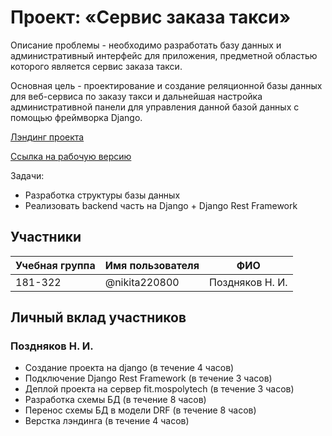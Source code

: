 # Проект: «Сервис заказа такси»

Описание проблемы - необходимо разработать базу данных и административный интерфейс для приложения, предметной областью которого является сервис заказа такси.

Основная цель - проектирование и создание реляционной базы данных для веб-сервиса по заказу такси и дальнейшая настройка административной панели для управления данной базой данных с помощью фреймворка Django.

[Лэндинг проекта](#)

[Ссылка на рабочую версию](#)

Задачи:

- Разработка структуры базы данных
- Реализовать backend часть на Django + Django Rest Framework

## Участники

| Учебная группа | Имя пользователя | ФИО             |
| -------------- | ---------------- | --------------- |
| 181-322        | @nikita220800    | Поздняков Н. И. |

## Личный вклад участников

### Поздняков Н. И.

- Создание проекта на django (в течение 4 часов)
- Подключение Django Rest Framework (в течение 3 часов)
- Деплой проекта на сервер fit.mospolytech (в течение 3 часов)
- Разработка схемы БД (в течение 8 часов)
- Перенос схемы БД в модели DRF (в течение 8 часов)
- Верстка лэндинга (в течение 4 часов)
